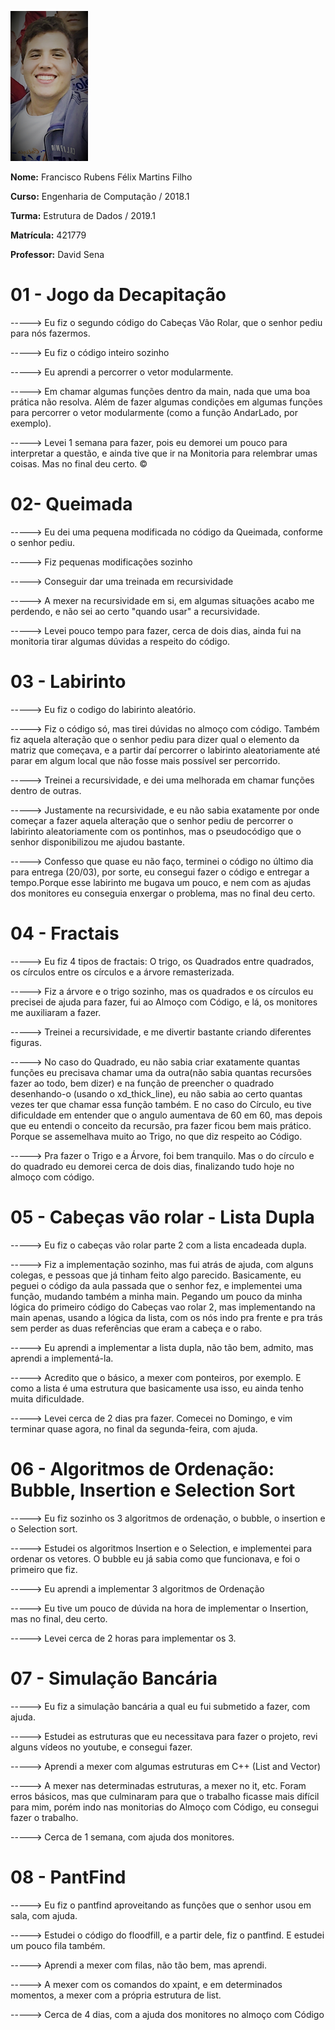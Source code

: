 ![](eu_Easy-Resize.com.jpg)

**Nome:** Francisco Rubens Félix Martins Filho

**Curso:** Engenharia de Computação / 2018.1  

**Turma:** Estrutura de Dados / 2019.1 

**Matrícula:** 421779

**Professor:** David Sena 

# 01 - Jogo da Decapitação
-----> 	Eu fiz o segundo código do Cabeças Vão Rolar, que o senhor pediu para nós fazermos.

----->	Eu fiz o código inteiro sozinho

-----> 	Eu aprendi a percorrer o vetor modularmente.

-----> 	Em chamar algumas funções dentro da main, nada que uma boa prática não resolva. Além de fazer algumas
condições em algumas funções para percorrer o vetor modularmente (como a função AndarLado, por exemplo).

-----> 	Levei 1 semana para fazer, pois eu demorei um pouco para interpretar a questão, e ainda tive que ir na Monitoria
para relembrar umas coisas. Mas no final deu certo.
©

# 02- Queimada
-----> Eu dei uma pequena modificada no código da Queimada, conforme o senhor pediu.

-----> Fiz pequenas modificações sozinho

-----> Conseguir dar uma treinada em recursividade

-----> A mexer na recursividade em si, em algumas situações acabo me perdendo, e não sei ao certo
"quando usar" a recursividade.

-----> Levei pouco tempo para fazer, cerca de dois dias, ainda fui na monitoria tirar algumas dúvidas a respeito do código.

# 03 - Labirinto
-----> Eu fiz o codigo do labirinto aleatório.

-----> Fiz o código só, mas tirei dúvidas no almoço com código. Também fiz aquela alteração que o senhor pediu para dizer qual o elemento da matriz que começava, e a partir daí percorrer o labirinto aleatoriamente até parar em algum local que não fosse mais possível ser percorrido.

-----> Treinei a recursividade, e dei uma melhorada em chamar funções dentro de outras.

-----> Justamente na recursividade, e eu não sabia exatamente por onde começar a fazer aquela alteração que o senhor pediu de percorrer o labirinto aleatoriamente com os pontinhos, mas o pseudocódigo que o senhor disponibilizou me ajudou bastante.

-----> Confesso que quase eu não faço, terminei o código no último dia para entrega (20/03), por sorte, eu consegui fazer o código e entregar a tempo.Porque esse labirinto me bugava um pouco, e nem com as ajudas dos monitores eu conseguia enxergar o problema, mas no final deu certo.

# 04 - Fractais

-----> Eu fiz 4 tipos de fractais: O trigo, os Quadrados entre quadrados, os círculos entre os círculos e a árvore remasterizada.

-----> Fiz a árvore e o trigo sozinho, mas os quadrados e os círculos eu precisei de ajuda para fazer, fui ao Almoço com Código, e lá, os monitores me auxiliaram a fazer.

-----> Treinei a recursividade, e me divertir bastante criando diferentes figuras.

-----> No caso do Quadrado, eu não sabia criar exatamente quantas funções eu precisava chamar uma da outra(não sabia quantas recursões fazer ao todo, bem dizer) e na função de preencher o quadrado desenhando-o (usando o xd_thick_line), eu não sabia ao certo quantas vezes ter que chamar essa função também. E no caso do Círculo, eu tive dificuldade em entender que o angulo aumentava de 60 em 60, mas depois que eu entendi o conceito da recursão, pra fazer ficou bem mais prático. Porque se assemelhava muito ao Trigo, no que diz respeito ao Código.

-----> Pra fazer o Trigo e a Árvore, foi bem tranquilo. Mas o do círculo e do quadrado eu demorei cerca de dois dias, finalizando tudo hoje no almoço com código.

# 05 - Cabeças vão rolar - Lista Dupla

-----> Eu fiz o cabeças vão rolar parte 2 com a lista encadeada dupla.

-----> Fiz a implementação sozinho, mas fui atrás de ajuda, com alguns colegas, e pessoas que já tinham feito algo parecido. Basicamente, eu peguei o código da aula passada que o senhor fez, e implementei uma função, mudando também a minha main. Pegando um pouco da minha lógica do primeiro código do Cabeças vao rolar 2, mas implementando na main apenas, usando a lógica da lista, com os nós indo pra frente e pra trás sem perder as duas referências que eram a cabeça e o rabo.

-----> Eu aprendi a implementar a lista dupla, não tão bem, admito, mas aprendi a implementá-la.

-----> Acredito que o básico, a mexer com ponteiros, por exemplo. E como a lista é uma estrutura que basicamente usa isso, eu ainda tenho muita dificuldade.

-----> Levei cerca de 2 dias pra fazer. Comecei no Domingo, e vim terminar quase agora, no final da segunda-feira, com ajuda.

# 06 - Algoritmos de Ordenação: Bubble, Insertion e Selection Sort

-----> Eu fiz sozinho os 3 algoritmos de ordenação, o bubble, o insertion e o Selection sort.

-----> Estudei os algoritmos Insertion e o Selection, e implementei para ordenar os vetores. O bubble eu já sabia como que funcionava, e foi o primeiro que fiz.

-----> Eu aprendi a implementar 3 algoritmos de Ordenação

-----> Eu tive um pouco de dúvida na hora de implementar o Insertion, mas no final, deu certo.

-----> Levei cerca de 2 horas para implementar os 3.

# 07 - Simulação Bancária

-----> Eu fiz a simulação bancária a qual eu fui submetido a fazer, com ajuda.

-----> Estudei as estruturas que eu necessitava para fazer o projeto, revi alguns vídeos no youtube, e consegui fazer.

-----> Aprendi a mexer com algumas estruturas em C++ (List and Vector)

-----> A mexer nas determinadas estruturas, a mexer no it, etc. Foram erros básicos, mas que culminaram para que o trabalho ficasse mais difícil para mim, porém indo nas monitorias do Almoço com Código, eu consegui fazer o trabalho.

-----> Cerca de 1 semana, com ajuda dos monitores.


# 08 - PantFind

-----> Eu fiz o pantfind aproveitando as funções que o senhor usou em sala, com ajuda.

-----> Estudei o código do floodfill, e a partir dele, fiz o pantfind. E estudei um pouco fila também.

-----> Aprendi a mexer com filas, não tão bem, mas aprendi.

-----> A mexer com os comandos do xpaint, e em determinados momentos, a mexer com a própria estrutura de list.

-----> Cerca de 4 dias, com a ajuda dos monitores no almoço com Código
